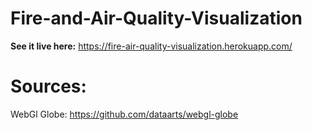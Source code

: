 # Fire-and-Air-Quality-Visualization
**See it live here:** https://fire-air-quality-visualization.herokuapp.com/

# Sources:
WebGl Globe: https://github.com/dataarts/webgl-globe
